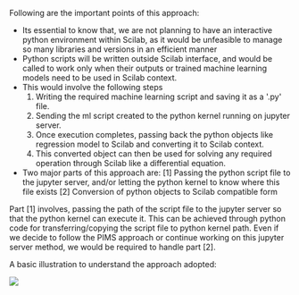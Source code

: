 Following are the important points of this approach:

- Its essential to know that, we are not planning to have an interactive python environment within Scilab, as it would be unfeasible to manage so many libraries and versions in an efficient manner
- Python scripts will be written outside Scilab interface, and would be called to work only when their outputs or trained machine learning models need to be used in Scilab context.
- This would involve the following steps
     1. Writing the required machine learning script and saving it as a '.py' file.
     2. Sending the ml script created to the python kernel running on jupyter server.
     3. Once execution completes, passing back the python objects like regression model to Scilab and converting it to Scilab context.
     4. This converted object can then be used for solving any required operation through Scilab like a differential equation. 
- Two major parts of this approach are:
     [1] Passing the python script file to the jupyter server, and/or letting the python kernel to know where this file exists 
     [2] Conversion of python objects to Scilab compatible form 

Part [1] involves, passing the path of the script file to the jupyter server so that the python kernel can execute it. 
This can be achieved through python code for transferring/copying the script file to python kernel path. 
Even if we decide to follow the PIMS approach or continue working on this jupyter server method, we would be required to handle part [2].

A basic illustration to understand the approach adopted:

![]({{site.baseurl}}/https://github.com/mandroid6/Machine-Learning-Feautures-SCILAB/blob/master/Integration%20Approach/jupyter_ml.png)